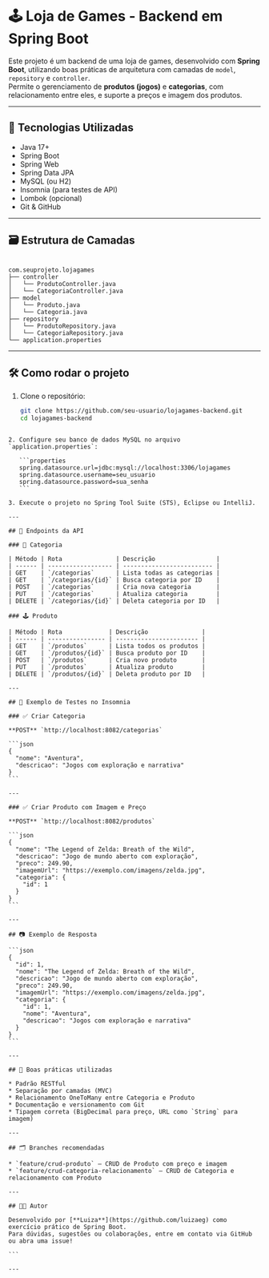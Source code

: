 
# 🕹️ Loja de Games - Backend em Spring Boot

Este projeto é um backend de uma loja de games, desenvolvido com **Spring Boot**, utilizando boas práticas de arquitetura com camadas de `model`, `repository` e `controller`.  
Permite o gerenciamento de **produtos (jogos)** e **categorias**, com relacionamento entre eles, e suporte a preços e imagem dos produtos.

---

## 🚀 Tecnologias Utilizadas

- Java 17+
- Spring Boot
- Spring Web
- Spring Data JPA
- MySQL (ou H2)
- Insomnia (para testes de API)
- Lombok (opcional)
- Git & GitHub

---

## 🗃️ Estrutura de Camadas

```

com.seuprojeto.lojagames
├── controller
│   └── ProdutoController.java
│   └── CategoriaController.java
├── model
│   └── Produto.java
│   └── Categoria.java
├── repository
│   └── ProdutoRepository.java
│   └── CategoriaRepository.java
└── application.properties

````

---

## 🛠️ Como rodar o projeto

1. Clone o repositório:
   ```bash
   git clone https://github.com/seu-usuario/lojagames-backend.git
   cd lojagames-backend
````

2. Configure seu banco de dados MySQL no arquivo `application.properties`:

   ```properties
   spring.datasource.url=jdbc:mysql://localhost:3306/lojagames
   spring.datasource.username=seu_usuario
   spring.datasource.password=sua_senha
   ```

3. Execute o projeto no Spring Tool Suite (STS), Eclipse ou IntelliJ.

---

## 🔗 Endpoints da API

### 🧩 Categoria

| Método | Rota               | Descrição                 |
| ------ | ------------------ | ------------------------- |
| GET    | `/categorias`      | Lista todas as categorias |
| GET    | `/categorias/{id}` | Busca categoria por ID    |
| POST   | `/categorias`      | Cria nova categoria       |
| PUT    | `/categorias`      | Atualiza categoria        |
| DELETE | `/categorias/{id}` | Deleta categoria por ID   |

### 🕹️ Produto

| Método | Rota             | Descrição               |
| ------ | ---------------- | ----------------------- |
| GET    | `/produtos`      | Lista todos os produtos |
| GET    | `/produtos/{id}` | Busca produto por ID    |
| POST   | `/produtos`      | Cria novo produto       |
| PUT    | `/produtos`      | Atualiza produto        |
| DELETE | `/produtos/{id}` | Deleta produto por ID   |

---

## 🧪 Exemplo de Testes no Insomnia

### ✅ Criar Categoria

**POST** `http://localhost:8082/categorias`

```json
{
  "nome": "Aventura",
  "descricao": "Jogos com exploração e narrativa"
}
```

---

### ✅ Criar Produto com Imagem e Preço

**POST** `http://localhost:8082/produtos`

```json
{
  "nome": "The Legend of Zelda: Breath of the Wild",
  "descricao": "Jogo de mundo aberto com exploração",
  "preco": 249.90,
  "imagemUrl": "https://exemplo.com/imagens/zelda.jpg",
  "categoria": {
    "id": 1
  }
}
```

---

## 📷 Exemplo de Resposta

```json
{
  "id": 1,
  "nome": "The Legend of Zelda: Breath of the Wild",
  "descricao": "Jogo de mundo aberto com exploração",
  "preco": 249.90,
  "imagemUrl": "https://exemplo.com/imagens/zelda.jpg",
  "categoria": {
    "id": 1,
    "nome": "Aventura",
    "descricao": "Jogos com exploração e narrativa"
  }
}
```

---

## 🧠 Boas práticas utilizadas

* Padrão RESTful
* Separação por camadas (MVC)
* Relacionamento OneToMany entre Categoria e Produto
* Documentação e versionamento com Git
* Tipagem correta (BigDecimal para preço, URL como `String` para imagem)

---

## 🗂️ Branches recomendadas

* `feature/crud-produto` – CRUD de Produto com preço e imagem
* `feature/crud-categoria-relacionamento` – CRUD de Categoria e relacionamento com Produto

---

## 🧑‍💻 Autor

Desenvolvido por [**Luiza**](https://github.com/luizaeg) como exercício prático de Spring Boot.
Para dúvidas, sugestões ou colaborações, entre em contato via GitHub ou abra uma issue!

```

---


